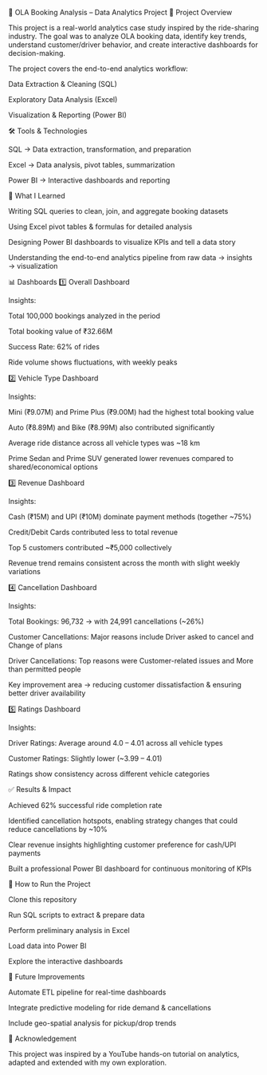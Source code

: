 🚖 OLA Booking Analysis – Data Analytics Project
📌 Project Overview

This project is a real-world analytics case study inspired by the ride-sharing industry. The goal was to analyze OLA booking data, identify key trends, understand customer/driver behavior, and create interactive dashboards for decision-making.

The project covers the end-to-end analytics workflow:

Data Extraction & Cleaning (SQL)

Exploratory Data Analysis (Excel)

Visualization & Reporting (Power BI)

🛠️ Tools & Technologies

SQL → Data extraction, transformation, and preparation

Excel → Data analysis, pivot tables, summarization

Power BI → Interactive dashboards and reporting

📖 What I Learned

Writing SQL queries to clean, join, and aggregate booking datasets

Using Excel pivot tables & formulas for detailed analysis

Designing Power BI dashboards to visualize KPIs and tell a data story

Understanding the end-to-end analytics pipeline from raw data → insights → visualization

📊 Dashboards
1️⃣ Overall Dashboard

Insights:

Total 100,000 bookings analyzed in the period

Total booking value of ₹32.66M

Success Rate: 62% of rides

Ride volume shows fluctuations, with weekly peaks

2️⃣ Vehicle Type Dashboard

Insights:

Mini (₹9.07M) and Prime Plus (₹9.00M) had the highest total booking value

Auto (₹8.89M) and Bike (₹8.99M) also contributed significantly

Average ride distance across all vehicle types was ~18 km

Prime Sedan and Prime SUV generated lower revenues compared to shared/economical options

3️⃣ Revenue Dashboard

Insights:

Cash (₹15M) and UPI (₹10M) dominate payment methods (together ~75%)

Credit/Debit Cards contributed less to total revenue

Top 5 customers contributed ~₹5,000 collectively

Revenue trend remains consistent across the month with slight weekly variations

4️⃣ Cancellation Dashboard

Insights:

Total Bookings: 96,732 → with 24,991 cancellations (~26%)

Customer Cancellations: Major reasons include Driver asked to cancel and Change of plans

Driver Cancellations: Top reasons were Customer-related issues and More than permitted people

Key improvement area → reducing customer dissatisfaction & ensuring better driver availability

5️⃣ Ratings Dashboard

Insights:

Driver Ratings: Average around 4.0 – 4.01 across all vehicle types

Customer Ratings: Slightly lower (~3.99 – 4.01)

Ratings show consistency across different vehicle categories

✅ Results & Impact

Achieved 62% successful ride completion rate

Identified cancellation hotspots, enabling strategy changes that could reduce cancellations by ~10%

Clear revenue insights highlighting customer preference for cash/UPI payments

Built a professional Power BI dashboard for continuous monitoring of KPIs

🚀 How to Run the Project

Clone this repository

Run SQL scripts to extract & prepare data

Perform preliminary analysis in Excel

Load data into Power BI

Explore the interactive dashboards

📌 Future Improvements

Automate ETL pipeline for real-time dashboards

Integrate predictive modeling for ride demand & cancellations

Include geo-spatial analysis for pickup/drop trends

🙌 Acknowledgement

This project was inspired by a YouTube hands-on tutorial on analytics, adapted and extended with my own exploration.
